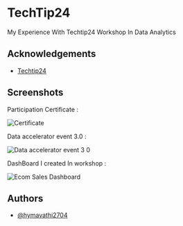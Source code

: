
# TechTip24

My Experience With Techtip24 Workshop In Data Analytics 


## Acknowledgements

 - [Techtip24](https://techtip24.com/)
 

## Screenshots

Participation Certificate :

![Certificate](https://github.com/user-attachments/assets/c8ff45bf-2806-4629-8dea-7a88d16cc280)

Data accelerator event 3.0 :

![Data accelerator event 3 0](https://github.com/user-attachments/assets/ec60ca50-9829-4384-a0e5-d951b56b9800)

DashBoard I created In workshop :

![Ecom Sales Dashboard](https://github.com/user-attachments/assets/9b4cad47-2b50-4ef9-a376-74578ca7d938)

## Authors

- [@hymavathi2704](https://www.github.com/hymavathi2704)

